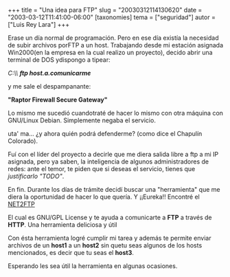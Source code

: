 +++
title = "Una idea para FTP"
slug = "20030312114130620"
date = "2003-03-12T11:41:00-06:00"
[taxonomies]
tema = ["seguridad"]
autor = ["Luis Rey Lara"]
+++

Erase un día normal de programación. Pero en ese día existía la
necesidad de subir archivos porFTP a un host. Trabajando desde mi
estación asignada Win2000(en la empresa en la cual realizo un proyecto),
decido abrir una terminal de DOS ydispongo a tipear:

*C:\\\\ **ftp host.a.comunicarme***

y me sale el despampanante:

**"Raptor Firewall Secure Gateway"**

<!-- more -->
Lo mismo me sucedió cuandotraté de hacer lo mismo con otra máquina con
GNU/Linux Debian. Simplemente negaba el servicio.

uta' ma... ¿y ahora quién podrá defenderme? (como dice el Chapulín
Colorado).

Fuí con el líder del proyecto a decirle que me diera salida libre a ftp
a mi IP asignada, pero ya saben, la inteligencia de algunos
administradores de redes: ante el temor, te piden que si deseas el
servicio, tienes que *justificarlo "TODO"*.

En fin. Durante los días de trámite decidí buscar una "herramienta" que
me diera la oportunidad de hacer lo que quería. Y ¡¡Eureka!! Encontré el
[NET2FTP](http://www.net2ftp.com/)

El cual es GNU/GPL License y te ayuda a comunicarte a **FTP** a través
de **HTTP**. Una herramienta deliciosa y útil

Con ésta herramienta logré cumplir mi tarea y además te permite enviar
archivos de un **host1** a un **host2** sin quetu seas algunos de los
hosts mencionados, es decir que tu seas el **host3**.

Esperando les sea útil la herramienta en algunas ocasiones.

